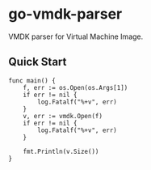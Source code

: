 # go-vmdk-parser

VMDK parser for Virtual Machine Image.

## Quick Start 
```
func main() {
	f, err := os.Open(os.Args[1])
	if err != nil {
		log.Fatalf("%+v", err)
	}
	v, err := vmdk.Open(f)
	if err != nil {
		log.Fatalf("%+v", err)
	}

	fmt.Println(v.Size())
}
```